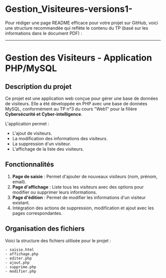 # Gestion_Visiteures-versions1-
Pour rédiger une page README efficace pour votre projet sur GitHub, voici une structure recommandée qui reflète le contenu du TP (basé sur les informations dans le document PDF) :

---

# Gestion des Visiteurs - Application PHP/MySQL

## Description du projet
Ce projet est une application web conçue pour gérer une base de données de visiteurs. Elle a été développée en PHP avec une base de données MySQL, conformément au TP n°3 du cours "Web1" pour la filière **Cybersécurité et Cyber-intelligence**.

L'application permet :
- L'ajout de visiteurs.
- La modification des informations des visiteurs.
- La suppression d'un visiteur.
- L'affichage de la liste des visiteurs.

## Fonctionnalités
1. **Page de saisie** : Permet d'ajouter de nouveaux visiteurs (nom, prénom, email).
2. **Page d'affichage** : Liste tous les visiteurs avec des options pour modifier ou supprimer leurs informations.
3. **Page d'édition** : Permet de modifier les informations d'un visiteur existant.
4. Intégration des actions de suppression, modification et ajout avec les pages correspondantes.

## Organisation des fichiers
Voici la structure des fichiers utilisée pour le projet :
```
- saisie.html
- affichage.php
- editer.php
- ajout.php
- supprime.php
- modifier.php
```

